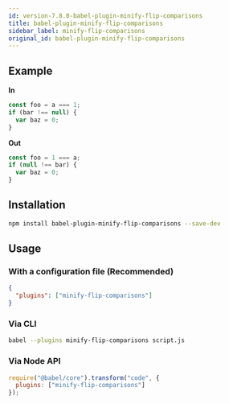```yaml
---
id: version-7.8.0-babel-plugin-minify-flip-comparisons
title: babel-plugin-minify-flip-comparisons
sidebar_label: minify-flip-comparisons
original_id: babel-plugin-minify-flip-comparisons
---
```


## Example

**In**

```javascript
const foo = a === 1;
if (bar !== null) {
  var baz = 0;
}
```

**Out**

```javascript
const foo = 1 === a;
if (null !== bar) {
  var baz = 0;
}
```

## Installation

```sh
npm install babel-plugin-minify-flip-comparisons --save-dev
```

## Usage

### With a configuration file (Recommended)

```json
{
  "plugins": ["minify-flip-comparisons"]
}
```

### Via CLI

```sh
babel --plugins minify-flip-comparisons script.js
```

### Via Node API

```javascript
require("@babel/core").transform("code", {
  plugins: ["minify-flip-comparisons"]
});
```

